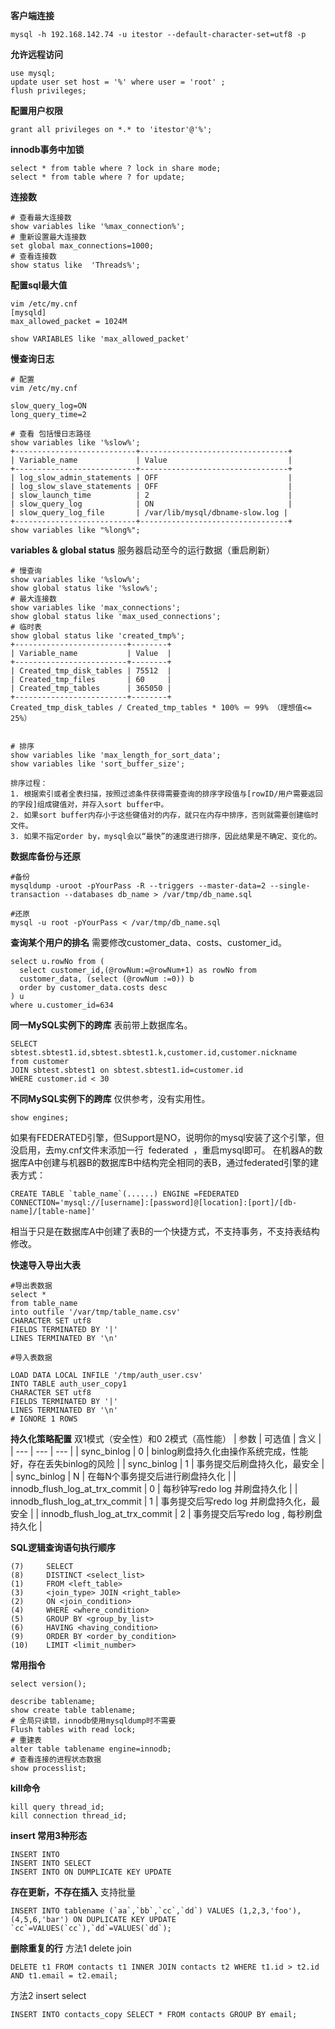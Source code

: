 
**客户端连接**
```
mysql -h 192.168.142.74 -u itestor --default-character-set=utf8 -p
```

**允许远程访问**
```
use mysql;
update user set host = '%' where user = 'root' ;
flush privileges;
```
**配置用户权限**
```
grant all privileges on *.* to 'itestor'@'%';
```
**innodb事务中加锁**
```
select * from table where ? lock in share mode;
select * from table where ? for update;
```
**连接数**
```
# 查看最大连接数
show variables like '%max_connection%';
# 重新设置最大连接数
set global max_connections=1000;
# 查看连接数
show status like  'Threads%';
```
**配置sql最大值**
```
vim /etc/my.cnf
[mysqld]
max_allowed_packet = 1024M

show VARIABLES like 'max_allowed_packet'

```
**慢查询日志**
```
# 配置
vim /etc/my.cnf

slow_query_log=ON
long_query_time=2

# 查看 包括慢日志路径
show variables like '%slow%';
+---------------------------+---------------------------------+
| Variable_name             | Value                           |
+---------------------------+---------------------------------+
| log_slow_admin_statements | OFF                             |
| log_slow_slave_statements | OFF                             |
| slow_launch_time          | 2                               |
| slow_query_log            | ON                              |
| slow_query_log_file       | /var/lib/mysql/dbname-slow.log |
+---------------------------+---------------------------------+
show variables like "%long%";

```

 **variables & global status**
服务器启动至今的运行数据（重启刷新）
```
# 慢查询
show variables like '%slow%';
show global status like '%slow%';
# 最大连接数
show variables like 'max_connections';
show global status like 'max_used_connections';
# 临时表
show global status like 'created_tmp%';
+-------------------------+--------+
| Variable_name           | Value  |
+-------------------------+--------+
| Created_tmp_disk_tables | 75512  |
| Created_tmp_files       | 60     |
| Created_tmp_tables      | 365050 |
+-------------------------+--------+
Created_tmp_disk_tables / Created_tmp_tables * 100% ＝ 99% （理想值<= 25%）


# 排序
show variables like 'max_length_for_sort_data';
show variables like 'sort_buffer_size';

排序过程：
1. 根据索引或者全表扫描，按照过滤条件获得需要查询的排序字段值与[rowID/用户需要返回的字段]组成键值对，并存入sort buffer中。
2. 如果sort buffer内存小于这些键值对的内存，就只在内存中排序，否则就需要创建临时文件。
3. 如果不指定order by，mysql会以“最快”的速度进行排序，因此结果是不确定、变化的。
```



**数据库备份与还原**
```
#备份
mysqldump -uroot -pYourPass -R --triggers --master-data=2 --single-transaction --databases db_name > /var/tmp/db_name.sql

#还原
mysql -u root -pYourPass < /var/tmp/db_name.sql
```
**查询某个用户的排名**
需要修改customer_data、costs、customer_id。

```
select u.rowNo from (
  select customer_id,(@rowNum:=@rowNum+1) as rowNo from 
  customer_data, (select (@rowNum :=0)) b 
  order by customer_data.costs desc 
) u 
where u.customer_id=634
```
**同一MySQL实例下的跨库**
表前带上数据库名。

```
SELECT sbtest.sbtest1.id,sbtest.sbtest1.k,customer.id,customer.nickname
from customer
JOIN sbtest.sbtest1 on sbtest.sbtest1.id=customer.id
WHERE customer.id < 30
```
**不同MySQL实例下的跨库**
仅供参考，没有实用性。

```
show engines;
```
如果有FEDERATED引擎，但Support是NO，说明你的mysql安装了这个引擎，但没启用，去my.cnf文件末添加一行  federated  ，重启mysql即可。
在机器A的数据库A中创建与机器B的数据库B中结构完全相同的表B，通过federated引擎的建表方式：
```
CREATE TABLE `table_name`(......) ENGINE =FEDERATED CONNECTION='mysql://[username]:[password]@[location]:[port]/[db-name]/[table-name]'
```
相当于只是在数据库A中创建了表B的一个快捷方式，不支持事务，不支持表结构修改。





**快速导入导出大表**
```
#导出表数据
select * 
from table_name
into outfile '/var/tmp/table_name.csv'
CHARACTER SET utf8
FIELDS TERMINATED BY '|'
LINES TERMINATED BY '\n'
 
#导入表数据

LOAD DATA LOCAL INFILE '/tmp/auth_user.csv'
INTO TABLE auth_user_copy1
CHARACTER SET utf8
FIELDS TERMINATED BY '|'
LINES TERMINATED BY '\n'
# IGNORE 1 ROWS
```





**持久化策略配置**
双1模式（安全性）和0 2模式（高性能）
| 参数 | 可选值 | 含义 |
| --- | --- | --- |
| sync\_binlog | 0 | binlog刷盘持久化由操作系统完成，性能好，存在丢失binlog的风险 |
| sync\_binlog | 1 | 事务提交后刷盘持久化，最安全 |
| sync\_binlog | N | 在每N个事务提交后进行刷盘持久化 |
| innodb\_flush\_log\_at\_trx\_commit | 0 | 每秒钟写redo log 并刷盘持久化 |
| innodb\_flush\_log\_at\_trx\_commit | 1 | 事务提交后写redo log 并刷盘持久化，最安全 |
| innodb\_flush\_log\_at\_trx\_commit | 2 | 事务提交后写redo log , 每秒刷盘持久化 |

**SQL逻辑查询语句执行顺序**
```
(7)     SELECT 
(8)     DISTINCT <select_list>
(1)     FROM <left_table>
(3)     <join_type> JOIN <right_table>
(2)     ON <join_condition>
(4)     WHERE <where_condition>
(5)     GROUP BY <group_by_list>
(6)     HAVING <having_condition>
(9)     ORDER BY <order_by_condition>
(10)    LIMIT <limit_number>
```
**常用指令**
```
select version();

describe tablename;
show create table tablename;
# 全局只读锁，innodb使用mysqldump时不需要
Flush tables with read lock;
# 重建表
alter table tablename engine=innodb;
# 查看连接的进程状态数据
show processlist;
```
**kill命令**
```
kill query thread_id;
kill connection thread_id;
```
**insert 常用3种形态**
```
INSERT INTO
INSERT INTO SELECT
INSERT INTO ON DUMPLICATE KEY UPDATE
```
**存在更新，不存在插入**
支持批量
```
INSERT INTO tablename (`aa`,`bb`,`cc`,`dd`) VALUES (1,2,3,'foo'),(4,5,6,'bar') ON DUPLICATE KEY UPDATE `cc`=VALUES(`cc`),`dd`=VALUES(`dd`);
```
**删除重复的行**
方法1 delete join
```
DELETE t1 FROM contacts t1 INNER JOIN contacts t2 WHERE t1.id > t2.id AND t1.email = t2.email;
```
方法2 insert select
```
INSERT INTO contacts_copy SELECT * FROM contacts GROUP BY email;
```


